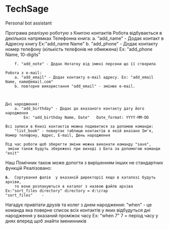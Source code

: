 # TechSage
Personal bot assistant

Програма реалізую роботую з Книгою контактів
Робота відбувається в декількох напрямках
    Телефонна книга:
        a. "add_name"  - Додає контакт в Адресну книгу Ex:"add_name Name"
        b. "add_phone" - Додає контакту номер телефону (кількість телефонів не обмежена) Ex: "add_phone Name, 10-digits"
        
        f. "add_note" - Додає Нотатку від імені персони що її створила

    Робота з e-mail:
        a. "add_email" - Додає контакту e-mail адресу. Ex: "add_email Name, name@email.com"
        b. повторне використання "add_email" - змінює e-mail.

    

    Дні народження:
        a. "add_birthday" - Додає до вказаного контакту дату його народження 
            Ex: "add_birthday Name, Date"   Date_format: YYYY-MM-DD

    Всі записи в Книзі контактів можна подивитися за допомою команди:
        "list_book" - повертає таблицю контактів в якій вказано Ім'я, Номер телефону, Адрес, E-mail, День народження

    Під час роботи щоб зберегти зміни можна виконати команду "save",
     зміни також будуть збережені при виході з Бота за допомогою команди "exit"


Наш Помічник також може допогти з вирішенням інших не стандартних функцій
    Реалізовано:

    №.  Сортування фалів  у вказаній директорії якщо в каталозі будуть архіви,
        то вони розпакуються в каталог з назвою файлв архіва Ex:"sort_files directory" directory = d:\crap
    "sort_files"    - 
    

Нагадує привітати друзів та колег з днем народження:
    "when" - це команда яка поверне список всіх контактів у яких відбудуться дні народження у вказаний проміжок часу
            Ex: "when 7"     7 = період часу у днях вперед щоб знайти іменинників
